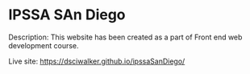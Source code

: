 # IPSSA SAn Diego

Description:
This website has been created as a part of Front end web development course.

Live site:
https://dsciwalker.github.io/ipssaSanDiego/
